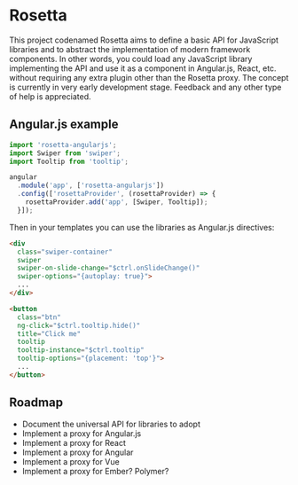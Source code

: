 # Rosetta

This project codenamed Rosetta aims to define a basic API for JavaScript libraries and to abstract
the implementation of modern framework components. In other words, you could load any JavaScript
library implementing the API and use it as a component in Angular.js, React, etc. without requiring
any extra plugin other than the Rosetta proxy. The concept is currently in very early development
stage. Feedback and any other type of help is appreciated.

## Angular.js example

```javascript
import 'rosetta-angularjs';
import Swiper from 'swiper';
import Tooltip from 'tooltip';

angular
  .module('app', ['rosetta-angularjs'])
  .config(['rosettaProvider', (rosettaProvider) => {
    rosettaProvider.add('app', [Swiper, Tooltip]);
  }]);
```

Then in your templates you can use the libraries as Angular.js directives:

```html
<div
  class="swiper-container"
  swiper
  swiper-on-slide-change="$ctrl.onSlideChange()"
  swiper-options="{autoplay: true}">
  ...
</div>

<button
  class="btn"
  ng-click="$ctrl.tooltip.hide()"
  title="Click me"
  tooltip
  tooltip-instance="$ctrl.tooltip"
  tooltip-options="{placement: 'top'}">
  ...
</button>
```

## Roadmap

* Document the universal API for libraries to adopt
* Implement a proxy for Angular.js
* Implement a proxy for React
* Implement a proxy for Angular
* Implement a proxy for Vue
* Implement a proxy for Ember? Polymer?
